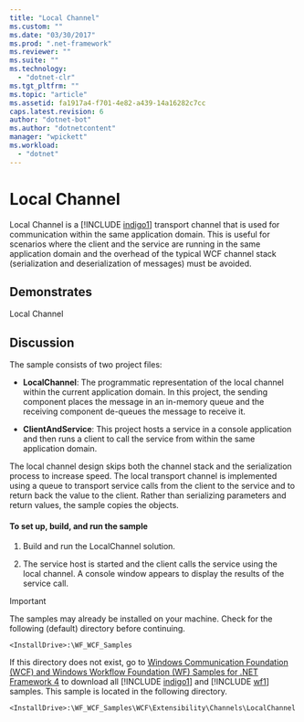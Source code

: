 ```yaml
---
title: "Local Channel"
ms.custom: ""
ms.date: "03/30/2017"
ms.prod: ".net-framework"
ms.reviewer: ""
ms.suite: ""
ms.technology: 
  - "dotnet-clr"
ms.tgt_pltfrm: ""
ms.topic: "article"
ms.assetid: fa1917a4-f701-4e82-a439-14a16282c7cc
caps.latest.revision: 6
author: "dotnet-bot"
ms.author: "dotnetcontent"
manager: "wpickett"
ms.workload: 
  - "dotnet"
---
```

# Local Channel
Local Channel is a [!INCLUDE [indigo1](../../../../includes/indigo1-md.md)] transport channel that is used for communication within the same application domain. This is useful for scenarios where the client and the service are running in the same application domain and the overhead of the typical WCF channel stack (serialization and deserialization of messages) must be avoided.  
  
## Demonstrates  
 Local Channel  
  
## Discussion  
 The sample consists of two project files:  
  
-   **LocalChannel**: The programmatic representation of the local channel within the current application domain. In this project, the sending component places the message in an in-memory queue and the receiving component de-queues the message to receive it.  
  
-   **ClientAndService**: This project hosts a service in a console application and then runs a client to call the service from within the same application domain.  
  
 The local channel design skips both the channel stack and the serialization process to increase speed. The local transport channel is implemented using a queue to transport service calls from the client to the service and to return back the value to the client. Rather than serializing parameters and return values, the sample copies the objects.  
  
#### To set up, build, and run the sample  
  
1.  Build and run the LocalChannel solution.  
  
2.  The service host is started and the client calls the service using the local channel. A console window appears to display the results of the service call.  
  
> [!IMPORTANT]
>  The samples may already be installed on your machine. Check for the following (default) directory before continuing.  
> 
>  `<InstallDrive>:\WF_WCF_Samples`  
> 
>  If this directory does not exist, go to [Windows Communication Foundation (WCF) and Windows Workflow Foundation (WF) Samples for .NET Framework 4](http://go.microsoft.com/fwlink/?LinkId=150780) to download all [!INCLUDE [indigo1](../../../../includes/indigo1-md.md)] and [!INCLUDE [wf1](../../../../includes/wf1-md.md)] samples. This sample is located in the following directory.  
> 
>  `<InstallDrive>:\WF_WCF_Samples\WCF\Extensibility\Channels\LocalChannel`
